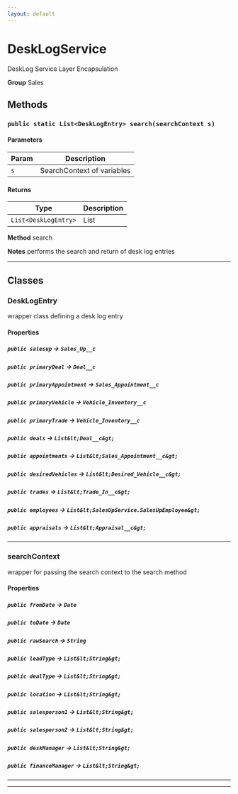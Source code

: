 ```yaml
---
layout: default
---
```

# DeskLogService

DeskLog Service Layer Encapsulation


**Group** Sales

## Methods
### `public static List<DeskLogEntry> search(searchContext s)`
#### Parameters

|Param|Description|
|---|---|
|`s`|SearchContext of variables|

#### Returns

|Type|Description|
|---|---|
|`List<DeskLogEntry>`|List<DeskLogEntry>|


**Method** search


**Notes** performs the search and return of desk log entries

---
## Classes
### DeskLogEntry

wrapper class defining a desk log entry

#### Properties

##### `public salesup` → `Sales_Up__c`


##### `public primaryDeal` → `Deal__c`


##### `public primaryAppointment` → `Sales_Appointment__c`


##### `public primaryVehicle` → `Vehicle_Inventory__c`


##### `public primaryTrade` → `Vehicle_Inventory__c`


##### `public deals` → `List&lt;Deal__c&gt;`


##### `public appointments` → `List&lt;Sales_Appointment__c&gt;`


##### `public desiredVehicles` → `List&lt;Desired_Vehicle__c&gt;`


##### `public trades` → `List&lt;Trade_In__c&gt;`


##### `public employees` → `List&lt;SalesUpService.SalesUpEmployee&gt;`


##### `public appraisals` → `List&lt;Appraisal__c&gt;`


---

### searchContext

wrapper for passing the search context to the search method

#### Properties

##### `public fromDate` → `Date`


##### `public toDate` → `Date`


##### `public rawSearch` → `String`


##### `public leadType` → `List&lt;String&gt;`


##### `public dealType` → `List&lt;String&gt;`


##### `public location` → `List&lt;String&gt;`


##### `public salesperson1` → `List&lt;String&gt;`


##### `public salesperson2` → `List&lt;String&gt;`


##### `public deskManager` → `List&lt;String&gt;`


##### `public financeManager` → `List&lt;String&gt;`


---

---

